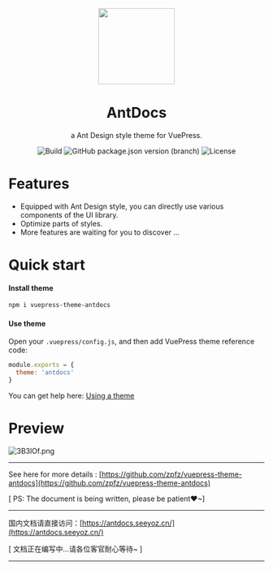 <p align="center"><img src="https://s2.ax1x.com/2020/02/27/3aIcDK.png" height = "150" /></p>
<div align="center">
<h1 align="center">AntDocs</h1>
</div>
<div align="center">

a Ant Design style theme for VuePress.  

![Build](https://img.shields.io/badge/build-passing-brightgreen?style=flat-square) ![GitHub package.json version (branch)](https://img.shields.io/github/package-json/v/zpfz/vuepress-theme-antdocs/master?style=flat-square) ![License](https://img.shields.io/github/license/zpfz/vuepress-theme-antdocs?style=flat-square)

</div>

# Features
- Equipped with Ant Design style, you can directly use various components of the UI library.
- Optimize parts of styles.
- More features are waiting for you to discover ...

# Quick start

#### Install theme

```sh
npm i vuepress-theme-antdocs
```

#### Use theme  

Open your `.vuepress/config.js`, and then add VuePress theme reference code:
```js
module.exports = {
  theme: 'antdocs'
}
```
You can get help here: [Using a theme](https://vuepress.vuejs.org/theme/using-a-theme.html#theme-shorthand)

# Preview

![3B3lOf.png](https://s2.ax1x.com/2020/02/28/3B3lOf.png)

---

See here for more details : [https://github.com/zpfz/vuepress-theme-antdocs](https://github.com/zpfz/vuepress-theme-antdocs)  

 [ PS: The document is being written, please be patient❤~]

---

国内文档请直接访问：[https://antdocs.seeyoz.cn/](https://antdocs.seeyoz.cn/)

[ 文档正在编写中...请各位客官耐心等待~ ]

---